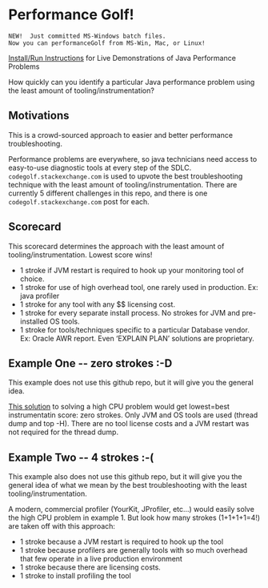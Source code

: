 # Performance Golf!
```
NEW!  Just committed MS-Windows batch files.  
Now you can performanceGolf from MS-Win, Mac, or Linux!
```

[Install/Run Instructions](https://github.com/eostermueller/performanceGolf/wiki/Install-and-Run) for Live Demonstrations of Java Performance Problems

How quickly can you identify a particular Java performance problem using the least amount of tooling/instrumentation?

## Motivations
This is a crowd-sourced approach to easier and better performance troubleshooting.


Performance problems are everywhere, so java technicians need access to easy-to-use diagnostic tools at every step of the SDLC.  ```codegolf.stackexchange.com``` is used to upvote the best troubleshooting technique with the least amount of tooling/instrumentation.  There are currently 5 different challenges in this repo, and there is one ```codegolf.stackexchange.com``` post for each.

## Scorecard
This scorecard determines the approach with the least amount of tooling/instrumentation.  Lowest score wins!  

* 1 stroke if JVM restart is required to hook up your monitoring tool of choice.
* 1 stroke for use of high overhead tool, one rarely used in production.  Ex:  java profiler
* 1 stroke for any tool with any $$ licensing cost.
* 1 stroke for every separate install process. No strokes for JVM and pre-installed OS tools. 
* 1 stroke for tools/techniques specific to a particular Database vendor.  Ex: Oracle AWR report.  Even ‘EXPLAIN PLAN’ solutions are proprietary.

## Example One -- zero strokes :-D
This example does not use this github repo, but it will give you the general idea.


[This solution](http://www.nurkiewicz.com/2012/08/which-java-thread-consumes-my-cpu.html) to solving a high CPU problem would get lowest=best instrumentatin score:  zero strokes.  Only JVM and OS tools are used (thread dump and top -H).  There are no tool license costs and a JVM restart was not required for the thread dump.

## Example Two -- 4 strokes :-(
This example also does not use this github repo, but it will give you the general idea of what we mean by the best troubleshooting with the least tooling/instrumentation.


A modern, commercial profiler (YourKit, JProfiler, etc...) would easily solve the high CPU problem in example 1.  But look how many strokes (1+1+1+1=4!) are taken off with this approach:
  * 1 stroke because a JVM restart is required to hook up the tool
  * 1 stroke because profilers are generally tools with so much overhead that few operate in a live production environment
  * 1 stroke because there are licensing costs.
  * 1 stroke to install profiling the tool
